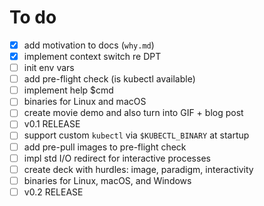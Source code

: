 # To do

- [x] add motivation to docs (`why.md`)
- [x] implement context switch re DPT
- [ ] init env vars
- [ ] add pre-flight check (is kubectl available)
- [ ] implement help $cmd
- [ ] binaries for Linux and macOS
- [ ] create movie demo and also turn into GIF + blog post
- [ ] v0.1 RELEASE
- [ ] support custom `kubectl` via `$KUBECTL_BINARY` at startup
- [ ] add pre-pull images to pre-flight check
- [ ] impl std I/O redirect for interactive processes
- [ ] create deck with  hurdles: image, paradigm, interactivity
- [ ] binaries for Linux, macOS, and Windows
- [ ] v0.2 RELEASE
